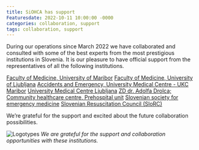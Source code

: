```yaml
---
title: SiOHCA has support 
Featuresdate: 2022-10-11 10:00:00 -0000
categories: collaboration, support
tags: collaboration, support
---
```

During our operations since March 2022 we have collaborated and consulted with some of the best experts from the most prestigious institutions in Slovenia. It is our pleasure to have official support from the representatives of all the following institutions.

[Faculty of Medicine, University of    Maribor](https://www.mf.um.si/si/)
[Faculty of Medicine, University of    Ljubljana](https://www.mf.uni-lj.si)
[Accidents and Emergency, University Medical Centre - UKC    Maribor](https://www.ukc-mb.si/oddelki-službe-enote/drugi-samostojni-medicinski-oddelki/urgentni-center/)
[University Medical Centre Ljubljana](https://www.kclj.si)
[ZD dr. Adolfa Drolca; Community healthcare centre, Prehospital    unit](https://www.zd-mb.si)
[Slovenian society for emergency    medicine](http://www.ssem-society.si)
[Slovenian Resuscitation Council (SloRC)](http://slors.szum.si)

We’re grateful for the support and excited about the future collaboration possibilities.

![Logotypes](https://siohca.um.si/assets/img/logotipi-01.jpg)
*We are grateful for the support and collaboration opportunities with these institutions.*
